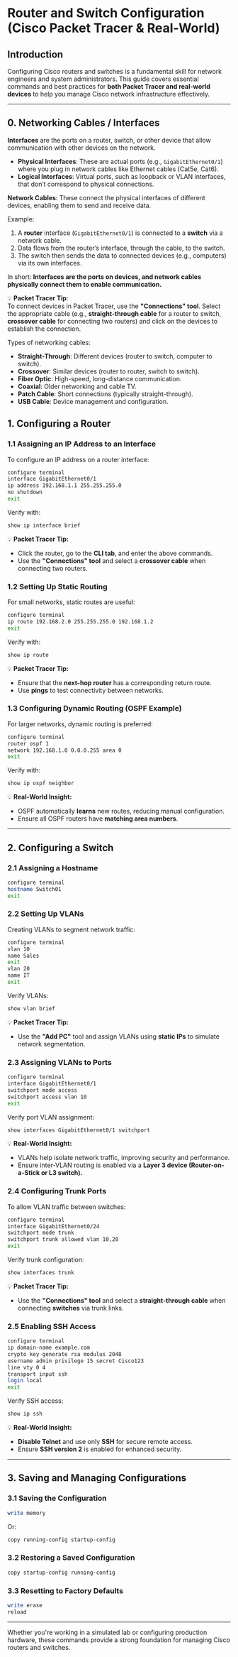 # Router and Switch Configuration (Cisco Packet Tracer & Real-World)

## Introduction

Configuring Cisco routers and switches is a fundamental skill for network engineers and system administrators. This guide covers essential commands and best practices for **both Packet Tracer and real-world devices** to help you manage Cisco network infrastructure effectively.

---

## 0. Networking Cables / Interfaces

**Interfaces** are the ports on a router, switch, or other device that allow communication with other devices on the network.

- **Physical Interfaces**: These are actual ports (e.g., `GigabitEthernet0/1`) where you plug in network cables like Ethernet cables (Cat5e, Cat6).
- **Logical Interfaces**: Virtual ports, such as loopback or VLAN interfaces, that don’t correspond to physical connections.

**Network Cables**: These connect the physical interfaces of different devices, enabling them to send and receive data.

Example:
1. A **router** interface (`GigabitEthernet0/1`) is connected to a **switch** via a network cable.
2. Data flows from the router’s interface, through the cable, to the switch.
3. The switch then sends the data to connected devices (e.g., computers) via its own interfaces.

In short: **Interfaces are the ports on devices, and network cables physically connect them to enable communication.**

💡 **Packet Tracer Tip**:  
To connect devices in Packet Tracer, use the **"Connections" tool**. Select the appropriate cable (e.g., **straight-through cable** for a router to switch, **crossover cable** for connecting two routers) and click on the devices to establish the connection.

Types of networking cables:
- **Straight-Through**: Different devices (router to switch, computer to switch).
- **Crossover**: Similar devices (router to router, switch to switch).
- **Fiber Optic**: High-speed, long-distance communication.
- **Coaxial**: Older networking and cable TV.
- **Patch Cable**: Short connections (typically straight-through).
- **USB Cable**: Device management and configuration.
## 1. Configuring a Router

### 1.1 Assigning an IP Address to an Interface

To configure an IP address on a router interface:
```bash
configure terminal
interface GigabitEthernet0/1
ip address 192.168.1.1 255.255.255.0
no shutdown
exit
```

Verify with:
```bash
show ip interface brief
```

💡 **Packet Tracer Tip:**

- Click the router, go to the **CLI tab**, and enter the above commands.
- Use the **"Connections" tool** and select a **crossover cable** when connecting two routers.

### 1.2 Setting Up Static Routing

For small networks, static routes are useful:
```bash
configure terminal
ip route 192.168.2.0 255.255.255.0 192.168.1.2
exit
```

Verify with:
```bash
show ip route
```

💡 **Packet Tracer Tip:**

- Ensure that the **next-hop router** has a corresponding return route.
- Use **pings** to test connectivity between networks.

### 1.3 Configuring Dynamic Routing (OSPF Example)

For larger networks, dynamic routing is preferred:
```bash
configure terminal
router ospf 1
network 192.168.1.0 0.0.0.255 area 0
exit
```

Verify with:
```bash
show ip ospf neighbor
```

💡 **Real-World Insight:**

- OSPF automatically **learns** new routes, reducing manual configuration.
- Ensure all OSPF routers have **matching area numbers**.

---

## 2. Configuring a Switch

### 2.1 Assigning a Hostname

```bash
configure terminal
hostname Switch01
exit
```

### 2.2 Setting Up VLANs

Creating VLANs to segment network traffic:
```bash
configure terminal
vlan 10
name Sales
exit
vlan 20
name IT
exit
```

Verify VLANs:
```bash
show vlan brief
```

💡 **Packet Tracer Tip:**

- Use the **"Add PC"** tool and assign VLANs using **static IPs** to simulate network segmentation.

### 2.3 Assigning VLANs to Ports

```bash
configure terminal
interface GigabitEthernet0/1
switchport mode access
switchport access vlan 10
exit
```

Verify port VLAN assignment:
```bash
show interfaces GigabitEthernet0/1 switchport
```

💡 **Real-World Insight:**

- VLANs help isolate network traffic, improving security and performance.
- Ensure inter-VLAN routing is enabled via a **Layer 3 device (Router-on-a-Stick or L3 switch).**

### 2.4 Configuring Trunk Ports

To allow VLAN traffic between switches:
```bash
configure terminal
interface GigabitEthernet0/24
switchport mode trunk
switchport trunk allowed vlan 10,20
exit
```

Verify trunk configuration:
```bash
show interfaces trunk
```

💡 **Packet Tracer Tip:**

- Use the **"Connections" tool** and select a **straight-through cable** when connecting **switches** via trunk links.

### 2.5 Enabling SSH Access

```bash
configure terminal
ip domain-name example.com
crypto key generate rsa modulus 2048
username admin privilege 15 secret Cisco123
line vty 0 4
transport input ssh
login local
exit
```

Verify SSH access:
```bash
show ip ssh
```

💡 **Real-World Insight:**

- **Disable Telnet** and use only **SSH** for secure remote access.
- Ensure **SSH version 2** is enabled for enhanced security.

---

## 3. Saving and Managing Configurations

### 3.1 Saving the Configuration

```bash
write memory
```

Or:
```bash
copy running-config startup-config
```

### 3.2 Restoring a Saved Configuration

```bash
copy startup-config running-config
```

### 3.3 Resetting to Factory Defaults

```bash
write erase
reload
```

---


Whether you're working in a simulated lab or configuring production hardware, these commands provide a strong foundation for managing Cisco routers and switches.
